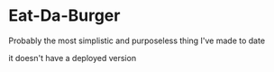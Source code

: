 # Eat-Da-Burger

Probably the most simplistic and purposeless thing I've made to date

it doesn't have a deployed version
